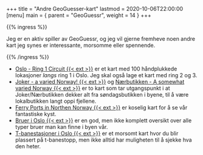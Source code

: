 +++
title = "Andre GeoGuesser-kart"
lastmod = 2020-10-06T22:00:00
[menu]
main = { parent = "GeoGuessr", weight = 14 }
+++

<!-- markdownlint-disable MD013 MD034 MD032 -->

{{% ingress %}}

Jeg er en aktiv spiller av GeoGuessr, og jeg vil gjerne fremheve noen andre kart jeg synes
er interessante, morsomme eller spennende.

{{% /ingress %}}

- [Oslo - Ring 1 Circuit {{< ext >}}](https://www.geoguessr.com/maps/604949023266fd000157e4c0)
er et kart med 100 håndplukkede lokasjoner _langs_ ring 1 i Oslo. Jeg skal også lage et kart
med ring 2 og 3.
- [Joker - a varied Norway! {{< ext >}}](https://www.geoguessr.com/maps/602c631b7b49c10001cf331c)
og
[Nærbutikken - A somewhat varied Norway {{< ext >}}](https://www.geoguessr.com/maps/606b70ed9fde7600011d1f2a)
er to kart som tar utgangspunkt i at Joker/Nærbutikken dekker alt fra søndagsbutikken i byene,
til å være lokalbutikken langt oppi fjellene.
- [Ferry Ports in Northen Norway {{< ext >}}](https://www.geoguessr.com/maps/6021cd9b6630570001aa141d) er koselig kart for å se vår
fantastiske kyst.
- [Bruer i Oslo {{< ext >}}](https://www.geoguessr.com/maps/6045de7c1f32c100011b0578) er en
god, men ikke komplett oversikt over alle typer bruer man kan finne i byen vår.
- [T-banestasjoner i Oslo {{< ext >}}](https://www.geoguessr.com/maps/60831a210feb6600017dcffe)
er et morsomt kart hvor du blir plassert på t-banestopp, men ikke alltid har muligheten til
å sjekke hva den heter.
